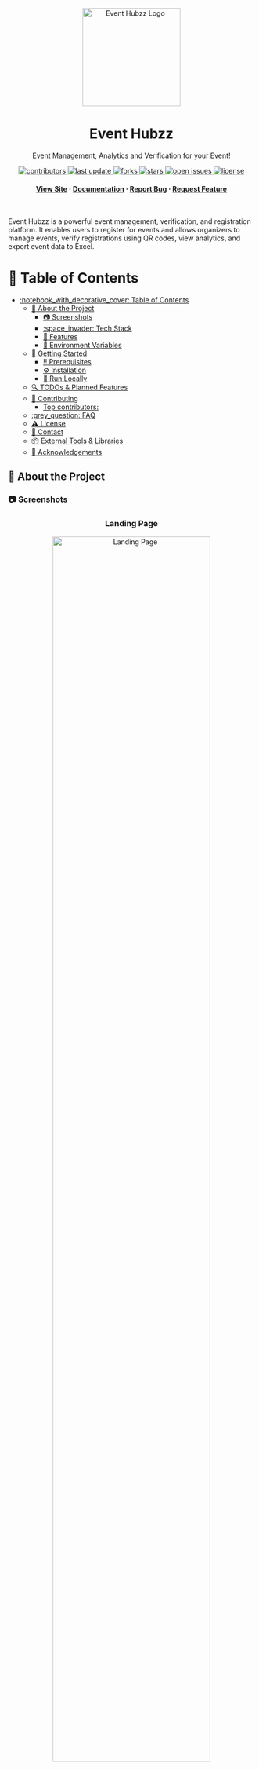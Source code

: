 
<div id="readme-top" align="center">

  <img src="./client/src/assets/event_hubzz_logo.jpg" alt="Event Hubzz Logo" width="200" height="auto" />
  <h1>Event Hubzz</h1>

  <p>Event Management, Analytics and Verification for your Event! </p>

  <!-- Badges -->
  <p>
    <a href="https://github.com/Adhik-6/Event_Hubzz/graphs/contributors">
      <img src="https://img.shields.io/github/contributors/Adhik-6/Event_Hubzz" alt="contributors" />
    </a>
    <a href="https://github.com/Adhik-6/Event_Hubzz">
      <img src="https://img.shields.io/github/last-commit/Adhik-6/Event_Hubzz" alt="last update" />
    </a>
    <a href="https://github.com/Adhik-6/Event_Hubzz/network/members">
      <img src="https://img.shields.io/github/forks/Adhik-6/Event_Hubzz" alt="forks" />
    </a>
    <a href="https://github.com/Adhik-6/Event_Hubzz/stargazers">
      <img src="https://img.shields.io/github/stars/Adhik-6/Event_Hubzz" alt="stars" />
    </a>
    <a href="https://github.com/Adhik-6/Event_Hubzz/issues/">
      <img src="https://img.shields.io/github/issues/Adhik-6/Event_Hubzz" alt="open issues" />
    </a>
    <a href="https://github.com/Adhik-6/Event_Hubzz/blob/master/LICENSE">
      <img src="https://img.shields.io/github/license/Adhik-6/Event_Hubzz.svg" alt="license" />
    </a>
  </p>

  <!-- Links -->
  <h4>
    <a href="https://event-hubzz.onrender.com">View Site</a>
    <span> · </span>
    <a href="https://github.com/Adhik-6/Event_Hubzz">Documentation</a>
    <span> · </span>
    <a href="https://github.com/Adhik-6/Event_Hubzz/issues/">Report Bug</a>
    <span> · </span>
    <a href="https://github.com/Adhik-6/Event_Hubzz/issues/">Request Feature</a>
  </h4>

</div>


<br />

Event Hubzz is a powerful event management, verification, and registration platform. It enables users to register for events and allows organizers to manage events, verify registrations using QR codes, view analytics, and export event data to Excel.



<!-- Table of Contents -->
# :notebook_with_decorative_cover: Table of Contents

- [:notebook\_with\_decorative\_cover: Table of Contents](#notebook_with_decorative_cover-table-of-contents)
  - [:star2: About the Project](#star2-about-the-project)
    - [:camera: Screenshots](#camera-screenshots)
    - [:space\_invader: Tech Stack](#space_invader-tech-stack)
    - [:dart: Features](#dart-features)
    - [:key: Environment Variables](#key-environment-variables)
  - [:toolbox: Getting Started](#toolbox-getting-started)
    - [:bangbang: Prerequisites](#bangbang-prerequisites)
    - [:gear: Installation](#gear-installation)
    - [:running: Run Locally](#running-run-locally)
  - [🔍 TODOs \& Planned Features](#-todos--planned-features)
  - [:wave: Contributing](#wave-contributing)
    - [Top contributors:](#top-contributors)
  - [:grey\_question: FAQ](#grey_question-faq)
  - [:warning: License](#warning-license)
  - [:handshake: Contact](#handshake-contact)
  - [📦 External Tools \& Libraries](#-external-tools--libraries)
  - [:gem: Acknowledgements](#gem-acknowledgements)


<!-- About the Project -->
## :star2: About the Project

<!-- Screenshots -->
### :camera: Screenshots

<div align="center">

  <div style="margin-bottom: 40px;">
    <h3>Landing Page</h3>
    <img src="./screenshots/landing_page.png" alt="Landing Page" width="80%" />
  </div>

  <div style="margin-bottom: 40px;">
    <h3>Events Page</h3>
    <img src="./screenshots/events_page.png" alt="Events Page" width="80%" />
  </div>

  <div style="margin-bottom: 40px;">
    <h3>Analytics Page</h3>
    <img src="./screenshots/analytics_page.png" alt="Analytics Page" width="80%" />
  </div>

  <div style="margin-bottom: 40px;">
    <h3>Form Builder Page</h3>
    <img src="./screenshots/formBuilder_page.png" alt="Form Builder Page" width="80%" />
  </div>

  <div style="margin-bottom: 40px;">
    <h3>Profile Page</h3>
    <img src="./screenshots/profile_page.png" alt="Profile Page" width="80%" />
  </div>

  <div style="margin-bottom: 40px;">
    <h3>App Home screen</h3>
    <img src="./screenshots/app_home.jpg" alt="App Home screen" width="80%" />
  </div>

</div>


> 📁 More screenshots are available in the [screenshots folder](./screenshots)


<!-- TechStack -->
### :space_invader: Tech Stack

* [![React][React.js]][React-url]
* [![MUI][MUI]][MUI-url]
* [![Node.js][Node.js]][Node-url]
* [![MongoDB][MongoDB]][MongoDB-url]
* [![Flutter][Flutter]][Flutter-url]
* [![Firebase][Firebase]][Firebase-url]
* [![Cloudinary][Cloudinary]][Cloudinary-url]
* [![V0][V0]][V0-url]


### :dart: Features

- Event registration system
- Analytics dashboard per event
- Build a custom registration form or use an external URL (e.g., Google Forms)
- Download registration details as Excel
- QR code-based verification system for participants
- User profile management
- Dedicated Flutter app for organizers to scan and verify registrations

<!-- Env Variables -->
### :key: Environment Variables

To run this project, you will need to add the following environment variables to your .env file

```env
PORT
VITE_PORT
CLIENT_URL_DEV=http://localhost:5173
SERVER_URL_DEV=http://localhost:8000
CLIENT_URL
SERVER_URL
VITE_SERVER_URL=http://localhost:
MONGO_URI
MAIL_ID
MAIL_PASS
CLOUDINARY_CLOUD_NAME
CLOUDINARY_API_KEY
CLOUDINARY_API_SECRET
JWT_SECRET
```

---

<!-- Getting Started -->
##  :toolbox: Getting Started

<!-- Prerequisites -->
### :bangbang: Prerequisites

- Node.js
- Git

### :gear: Installation

This project uses npm as package manager

1. Clone the repository:
  ```bash
  git clone https://github.com/Adhik-6/Event_Hubzz.git
  cd event-hubzz
  ```

2. Install dependencies and build:
  ```bash
  npm run build:dev
  ```

<!-- Run Locally -->
### :running: Run Locally

1. Start the backend server:
  ```bash
  npm run dev
  ```

2. Open another terminal and start the frontend:
  ```bash
  npm run dev --prefix client
  ```

3. Visit the URL shown in the second terminal (usually `http://localhost:5173`).



## 🔍 TODOs & Planned Features

- [ ] DB
  - [ ] Store QR code in Cloudinary or MongoDB as buffer/base64 for easy access.
  - [ ] If possible try renaming the "User" mongoDB model into "Response"
  - [ ] Auto-remove events older than one month.
- [ ] Event Creation
  - [ ] Prompt for additional info during event creation.
  - [ ] Prevent duplicate events to be created.
  - [ ] In createEvent page > eventDetails component, let the user know invalid inputs.
- [ ] In Registration Table
  - [ ] Debounce search 
  - [ ] Also the Date & Time questions are not searchable (though they are searchable in YYYY-MM-DD & HH:MM format)
  - [ ] Add "view only selected column" feature in table
- [ ] Free vs Paid event registration, and filtering based on it.
- [ ] Public user profile pages to let other users see one's profile.
- [ ] Bind active step with URL; persist states.
- [ ] Show different answers give to different questions of type 'multiline' and 'text' in analytics' questions section
- [ ] Set up Notifications tab in user profile
- [ ] Add Forgot password functionality
- [ ] Implement backend-based sorting by adding queries to the request URL

<!-- CONTRIBUTING -->
## :wave: Contributing

Contributions are what make the open source community such an amazing place to learn, inspire, and create. Any contributions you make are **greatly appreciated**.

If you have a suggestion that would make this better, please fork the repo and create a pull request. You can also simply open an issue with the tag "enhancement".
Don't forget to give the project a star! Thanks again!

1. Fork the Project
2. Create your Feature Branch (`git checkout -b feature/AmazingFeature`)
3. Commit your Changes (`git commit -m 'Add some AmazingFeature'`)
4. Push to the Branch (`git push origin feature/AmazingFeature`)
5. Open a Pull Request


### Top contributors:

<a href="https://github.com/Adhik-6/Event_Hubzz/graphs/contributors">
  <img src="https://contrib.rocks/image?repo=Adhik-6/Event_Hubzz" alt="contrib.rocks image" />
</a>


<!-- FAQ -->
## :grey_question: FAQ

**Q: Can I register for any events?**  
Yes, Event Hubzz supports registration for all types of events.

**Q: What if I lose my QR code?**  
The QR will be sent to your mail. So you can get it from there. Also you can contact the support.

**Q: How do organizers verify users?** 
Using the official Event Hubzz QR Scanner App built with Flutter.

**Q: Can I use Google Forms instead of the built-in form builder?**  
Absolutely! You can integrate external forms seamlessly. Though some analytics features will not be shown.



<!-- License -->
## :warning: License

Distributed under the no License.

> Though there is no license I would suggest that you are free to use and share this project **non-commercially**.

<!-- Contact -->
## :handshake: Contact

Adhik - adhik.m10a@gmail.com


## 📦 External Tools & Libraries

- **Cloudinary** – store QR codes and other media
- **Firebase Studio** – build and manage Flutter apps
- **v0 by Vercel** – AI-powered frontend generation

<!-- Acknowledgments -->
## :gem: Acknowledgements

 - [Vercel AI](https://v0.dev/)
 - [Firebase Studio](https://studio.firebase.google.com/)
 - [Cloudinary](https://cloudinary.com/)


<p align="right">(<a href="#readme-top">back to top</a>)</p>


[React.js]: https://img.shields.io/badge/React-20232A?style=for-the-badge&logo=react&logoColor=61DAFB
[React-url]: https://reactjs.org/

[MUI]: https://img.shields.io/badge/MUI-007FFF?style=for-the-badge&logo=mui&logoColor=white
[MUI-url]: https://mui.com/

[Node.js]: https://img.shields.io/badge/Node.js-339933?style=for-the-badge&logo=node.js&logoColor=white
[Node-url]: https://nodejs.org/

[MongoDB]: https://img.shields.io/badge/MongoDB-47A248?style=for-the-badge&logo=mongodb&logoColor=white
[MongoDB-url]: https://www.mongodb.com/

[Flutter]: https://img.shields.io/badge/Flutter-02569B?style=for-the-badge&logo=flutter&logoColor=white
[Flutter-url]: https://flutter.dev/

[Firebase]: https://img.shields.io/badge/Firebase-FFCA28?style=for-the-badge&logo=firebase&logoColor=black
[Firebase-url]: https://firebase.google.com/

[Cloudinary]: https://img.shields.io/badge/Cloudinary-3448C5?style=for-the-badge&logo=cloudinary&logoColor=white
[Cloudinary-url]: https://cloudinary.com/

[V0]: https://img.shields.io/badge/V0%20(Vercel%20AI)-000000?style=for-the-badge&logo=vercel&logoColor=white
[V0-url]: https://v0.dev/
